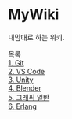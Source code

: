 # MyWiki
내맘대로 하는 위키.

목록   
[1. Git](./GitWiki.md)<br>
[2. VS Code](./VSCodeWiki.md)<br>
[3. Unity](./UnityWiki.md)<br>
[4. Blender](./BlenderWiki.md)<br>
[5. 그래픽 일반](./GeneralGraphics.md)<br>
[6. Erlang](./ErlangWiki.md)<br>
